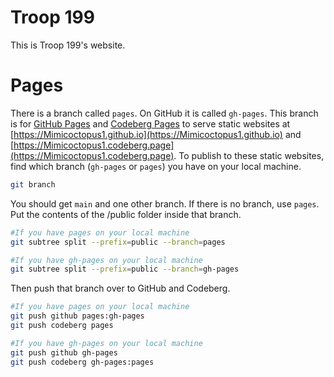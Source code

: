 # Troop 199
This is Troop 199's website.

# Pages
There is a branch called `pages`. On GitHub it is called `gh-pages`. This branch is for [GitHub Pages](https://pages.github.com) and [Codeberg Pages](https://codeberg.page) to serve static websites at [https://Mimicoctopus1.github.io](https://Mimicoctopus1.github.io) and [https://Mimicoctopus1.codeberg.page](https://Mimicoctopus1.codeberg.page). To publish to these static websites, find which branch (`gh-pages` or `pages`) you have on your local machine.
```sh
git branch
```
You should get `main` and one other branch. If there is no branch, use `pages`. Put the contents of the /public folder inside that branch.
```sh
#If you have pages on your local machine
git subtree split --prefix=public --branch=pages

#If you have gh-pages on your local machine
git subtree split --prefix=public --branch=gh-pages
```
Then push that branch over to GitHub and Codeberg.
```sh
#If you have pages on your local machine
git push github pages:gh-pages
git push codeberg pages

#If you have gh-pages on your local machine
git push github gh-pages
git push codeberg gh-pages:pages
```